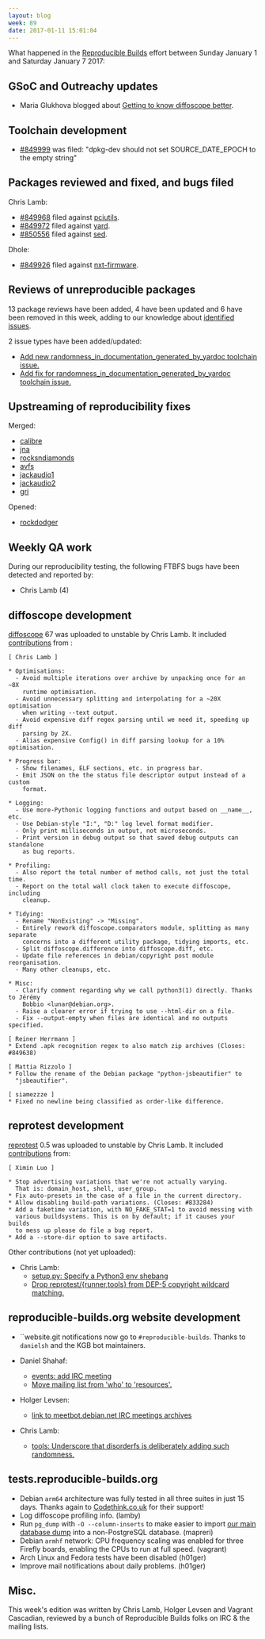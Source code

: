 ```yaml
---
layout: blog
week: 89
date: 2017-01-11 15:01:04
---
```


What happened in the [Reproducible Builds](https://wiki.debian.org/ReproducibleBuilds) effort between Sunday January 1 and Saturday January 7 2017:

GSoC and Outreachy updates
--------------------------

* Maria Glukhova blogged about [Getting to know diffoscope better](https://siamezzze.github.io/Getting-to-know-diffoscope-better/).

Toolchain development
---------------------

* [#849999](https://bugs.debian.org/849999) was filed: "dpkg-dev should not set SOURCE_DATE_EPOCH to the empty string"

Packages reviewed and fixed, and bugs filed
-------------------------------------------

Chris Lamb:

* [#849968](https://bugs.debian.org/849968) filed against [pciutils](https://tracker.debian.org/pkg/pciutils).
* [#849972](https://bugs.debian.org/849972) filed against [yard](https://tracker.debian.org/pkg/yard).
* [#850556](https://bugs.debian.org/850556) filed against [sed](https://tracker.debian.org/pkg/sed).

Dhole:

* [#849926](https://bugs.debian.org/849926) filed against [nxt-firmware](https://tracker.debian.org/pkg/nxt-firmware).


Reviews of unreproducible packages
----------------------------------

13 package reviews have been added, 4 have been updated and 6 have been removed in this week,
adding to our knowledge about [identified issues](https://tests.reproducible-builds.org/debian/index_issues.html).

2 issue types have been added/updated:

- [Add new randomness\_in\_documentation\_generated\_by\_yardoc toolchain issue.](https://anonscm.debian.org/git/reproducible/notes.git/commit/?id=d041183b)
- [Add fix for randomness\_in\_documentation\_generated\_by\_yardoc toolchain issue.](https://anonscm.debian.org/git/reproducible/notes.git/commit/?id=a0ebf1f5)


Upstreaming of reproducibility fixes
------------------------------------

Merged:

- [calibre](https://bugs.launchpad.net/calibre/+bug/1654211)
- [jna](https://github.com/java-native-access/jna/pull/748)
- [rocksndiamonds](http://www.artsoft.org/forum/viewtopic.php?f=7&t=2276)
- [avfs](https://sourceforge.net/p/avf/git/ci/b5a2b041d9e1b18b8632cda0df5cafe3a9b2ea81/tree/src/make_info?diff=2e121bfe2f42e010b71b1d76fda035f52579cd8e)
- [jackaudio1](https://github.com/jackaudio/jack1/pull/38)
- [jackaudio2](https://github.com/jackaudio/jack2/pull/196)
- [gri](https://github.com/dankelley/gri/pull/10)

Opened:

- [rockdodger](https://bitbucket.org/rpkrawczyk/rockdodger/pull-requests/1/allow-to-override-compiledate/diff)


Weekly QA work
--------------

During our reproducibility testing, the following FTBFS bugs have been detected and
reported by:

 - Chris Lamb (4)


diffoscope development
----------------------

[diffoscope](https://diffoscope.org) 67 was uploaded to unstable by Chris Lamb. It included [contributions](https://anonscm.debian.org/git/reproducible/diffoscope.git/log/?h=67) from :

    [ Chris Lamb ]

    * Optimisations:
      - Avoid multiple iterations over archive by unpacking once for an ~8X
        runtime optimisation.
      - Avoid unnecessary splitting and interpolating for a ~20X optimisation
        when writing --text output.
      - Avoid expensive diff regex parsing until we need it, speeding up diff
        parsing by 2X.
      - Alias expensive Config() in diff parsing lookup for a 10% optimisation.

    * Progress bar:
      - Show filenames, ELF sections, etc. in progress bar.
      - Emit JSON on the the status file descriptor output instead of a custom
        format.

    * Logging:
      - Use more-Pythonic logging functions and output based on __name__, etc.
      - Use Debian-style "I:", "D:" log level format modifier.
      - Only print milliseconds in output, not microseconds.
      - Print version in debug output so that saved debug outputs can standalone
        as bug reports.

    * Profiling:
      - Also report the total number of method calls, not just the total time.
      - Report on the total wall clock taken to execute diffoscope, including
        cleanup.

    * Tidying:
      - Rename "NonExisting" -> "Missing".
      - Entirely rework diffoscope.comparators module, splitting as many separate
        concerns into a different utility package, tidying imports, etc.
      - Split diffoscope.difference into diffoscope.diff, etc.
      - Update file references in debian/copyright post module reorganisation.
      - Many other cleanups, etc.

    * Misc:
      - Clarify comment regarding why we call python3(1) directly. Thanks to Jérémy
        Bobbio <lunar@debian.org>.
      - Raise a clearer error if trying to use --html-dir on a file.
      - Fix --output-empty when files are identical and no outputs specified.

    [ Reiner Herrmann ]
    * Extend .apk recognition regex to also match zip archives (Closes: #849638)

    [ Mattia Rizzolo ]
    * Follow the rename of the Debian package "python-jsbeautifier" to
      "jsbeautifier".

    [ siamezzze ]
    * Fixed no newline being classified as order-like difference.

reprotest development
---------------------

[reprotest](https://packages.debian.org/sid/reprotest) 0.5 was uploaded to unstable by Chris Lamb. It included [contributions](https://anonscm.debian.org/git/reproducible/reprotest.git/log/?h=debian/0.5) from:

    [ Ximin Luo ]

    * Stop advertising variations that we're not actually varying.
      That is: domain_host, shell, user_group.
    * Fix auto-presets in the case of a file in the current directory.
    * Allow disabling build-path variations. (Closes: #833284)
    * Add a faketime variation, with NO_FAKE_STAT=1 to avoid messing with
      various buildsystems. This is on by default; if it causes your builds
      to mess up please do file a bug report.
    * Add a --store-dir option to save artifacts.

Other contributions (not yet uploaded):

- Chris Lamb:
  - [setup.py: Specify a Python3 env shebang](https://anonscm.debian.org/git/reproducible/reprotest.git/commit/?id=8c464f4)
  - [Drop reprotest/{runner,tools} from DEP-5 copyright wildcard matching.](https://anonscm.debian.org/git/reproducible/reprotest.git/commit/?id=84e3384)


reproducible-builds.org website development
-------------------------------------------

* ``website.git notifications now go to `#reproducible-builds`. Thanks to `danielsh` and the KGB bot maintainers.

- Daniel Shahaf:
  - [events: add IRC meeting](https://anonscm.debian.org/git/reproducible/reproducible-website.git/commit/?id=ee01467)
  - [Move mailing list from 'who' to 'resources'.](https://anonscm.debian.org/git/reproducible/reproducible-website.git/commit/?id=d1c83e9)

- Holger Levsen:
  - [link to meetbot.debian.net IRC meetings archives](https://anonscm.debian.org/git/reproducible/reproducible-website.git/commit/?id=087a560)

- Chris Lamb:
  - [tools: Underscore that disorderfs is deliberately adding such randomness.](https://anonscm.debian.org/git/reproducible/reproducible-website.git/commit/?id=0215123)


tests.reproducible-builds.org
-----------------------

* Debian `arm64` architecture was fully tested in all three suites in just 15 days. Thanks again to [Codethink.co.uk](https://www.codethink.co.uk/) for their support!
* Log diffoscope profiling info. (lamby)
* Run `pg_dump` with `-O --column-inserts` to make easier to import [our main database dump](https://reproducible.debian.net/reproducible.sql.xz) into a non-PostgreSQL database. (mapreri)
* Debian `armhf` network: CPU frequency scaling was enabled for three
  Firefly boards, enabling the CPUs to run at full speed. (vagrant)
* Arch Linux and Fedora tests have been disabled (h01ger)
* Improve mail notifications about daily problems. (h01ger)

Misc.
-----

This week's edition was written by Chris Lamb, Holger Levsen and Vagrant Cascadian, reviewed by a bunch of Reproducible Builds folks on IRC & the mailing lists.
